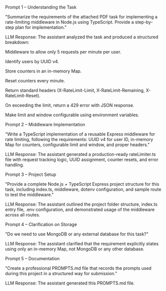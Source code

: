 Prompt 1 – Understanding the Task

"Summarize the requirements of the attached PDF task for implementing a rate-limiting middleware in Node.js using TypeScript. Provide a step-by-step plan for implementation."

LLM Response:
The assistant analyzed the task and produced a structured breakdown:

Middleware to allow only 5 requests per minute per user.

Identify users by UUID v4.

Store counters in an in-memory Map.

Reset counters every minute.

Return standard headers (X-RateLimit-Limit, X-RateLimit-Remaining, X-RateLimit-Reset).

On exceeding the limit, return a 429 error with JSON response.

Make limit and window configurable using environment variables.

Prompt 2 – Middleware Implementation

"Write a TypeScript implementation of a reusable Express middleware for rate limiting, following the requirements: UUID v4 for user ID, in-memory Map for counters, configurable limit and window, and proper headers."

LLM Response:
The assistant generated a production-ready rateLimiter.ts file with request tracking logic, UUID assignment, counter resets, and error handling.

Prompt 3 – Project Setup

"Provide a complete Node.js + TypeScript Express project structure for this task, including index.ts, middleware, dotenv configuration, and sample route to test the middleware."

LLM Response:
The assistant outlined the project folder structure, index.ts entry file, .env configuration, and demonstrated usage of the middleware across all routes.

Prompt 4 – Clarification on Storage

"Do we need to use MongoDB or any external database for this task?"

LLM Response:
The assistant clarified that the requirement explicitly states using only an in-memory Map, not MongoDB or any other database.

Prompt 5 – Documentation

"Create a professional PROMPTS.md file that records the prompts used during this project in a structured way for submission."

LLM Response:
The assistant generated this PROMPTS.md file.